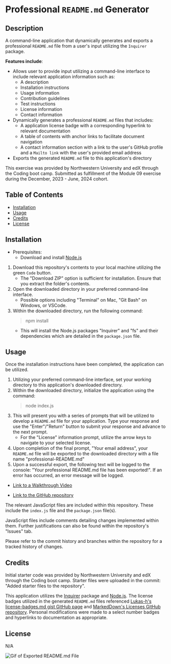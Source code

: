 # Professional `README.md` Generator

## Description 

A command-line application that dynamically generates and exports a professional `README.md` file from a user's input utilizing the `Inquirer` package. 

**Features include**:

- Allows user to provide input utilizing a command-line interface to include relevant application information such as:
    - A description
    - Installation instructions
    - Usage information
    - Contribution guidelines
    - Test instructions
    - License information
    - Contact information 
-  Dynamically generates a professional `README.md` files that includes:
    - A application license badge with a corresponding hyperlink to relevant documentation
    - A table of contents with anchor links to facilitate document navigation
    - A contact information section with a link to the user's GitHub profile and a `Mailto link` with the user's provided email address 
- Exports the generated `README.md` file to this application's directory 

This exercise was provided by Northwestern University and edX through the Coding boot camp. Submitted as fulfillment of the Module 09 exercise during the December, 2023 - June, 2024 cohort.

## Table of Contents

- [Installation](#installation)
- [Usage](#usage)
- [Credits](#credits)
- [License](#license)

## Installation

- Prerequisites:
    - Download and install [Node.js](https://nodejs.org/en)

1. Download this repository's contents to your local machine utilizing the green `Code` button. 
    - The "Download ZIP" option is sufficient for installation. Ensure that you extract the folder's contents.
2. Open the downloaded directory in your preferred command-line interface. 
    - Possible options including "Terminal" on Mac, "Git Bash" on Windows, or VSCode.
3. Within the downloaded directory, run the following command: 
    > npm install 
    - This will install the Node.js packages "Inquirer" and "fs" and their dependencies which are detailed in the `package.json` file.

## Usage

Once the installation instructions have been completed, the application can be utilized. 

1. Utilizing your preferred command-line interface, set your working directory to this application's downloaded directory.
2. Within the downloaded directory, initialize the application using the command:
    > node index.js
3. This will present you with a series of prompts that will be utilized to develop a `README.md` file for your application. Type your response and use the "Enter"/"Return" button to submit your response and advance to the next prompt. 
    - For the "License" information prompt, utilize the arrow keys to navigate to your selected license.
3. Upon completion of the final prompt, "Your email address", your `README.md` file will be exported to the downloaded directory with a file name "professional-README.md"
4. Upon a successful export, the following text will be logged to the console: "Your professional README.md file has been exported!". If an error has occurred, an error message will be logged.

- [Link to a Walkthrough Video](https://app.screencastify.com/v3/watch/DgCoADqlZ89i0H3B0fi0)

- [Link to the GitHub repository](https://github.com/anthonyero/professional-README-generator)


The relevant JavaScript files are included within this repository. These include the `index.js` file and the `package.json` file(s).

JavaScript files include comments detailing changes implemented within them. Further justifications can also be found within the repository's "Issues" tab.

Please refer to the commit history and branches within the repository for a tracked history of changes.

## Credits

Initial starter code was provided by Northwestern University and edX through the Coding boot camp. Starter files were uploaded in the commit: "Added starter files to the repository".

This application utilizes the [Inquirer](https://www.npmjs.com/package/inquirer) package and [Node.js](https://nodejs.org/en). The license badges utilized in the generated `README.md` files referenced [Lukas-h's license-badges.md gist GitHub page](https://gist.github.com/lukas-h/2a5d00690736b4c3a7ba) and [MarkedDown's Licenses GitHub repository](https://github.com/MarkedDown/Licenses). Personal modifications were made to a select number badges and hyperlinks to documentation as appropriate. 

## License

N/A

![Gif of Exported README.md File](/assets/images/Professional%20README%20Generator%20-%20Exported%20File%20Gif.gif)